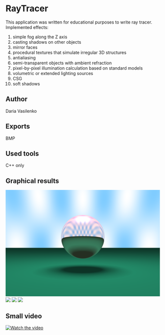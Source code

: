 # RayTracer
This application was written for educational purposes to write ray tracer. 
Implemented effects:
1) simple fog along the Z axis
2) casting shadows on other objects
3) mirror faces
4) procedural textures that simulate irregular 3D structures
5) antialiasing
6) semi-transparent objects with ambient refraction
7) pixel-by-pixel illumination calculation based on standard models
8) volumetric or extended lighting sources
9) CSG
10) soft shadows

## Author
Daria Vasilenko

## Exports
BMP

## Used tools
C++ only

## Graphical results
![](https://github.com/DashaVasilenko/RayTracer/blob/master/img/image0.png)
![](https://github.com/DashaVasilenko/RayTracer/blob/master/img/image1.png)
![](https://github.com/DashaVasilenko/RayTracer/blob/master/img/image2.png)
![](https://github.com/DashaVasilenko/RayTracer/blob/master/img/image3.png)


## Small video
[![Watch the video]()](https://github.com/DashaVasilenko/RayTracer/blob/master/img/out.mp4)


